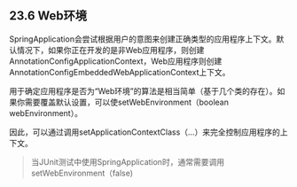 ## 23.6 Web环境

SpringApplication会尝试根据用户的意图来创建正确类型的应用程序上下文。默认情况下，如果你正在开发的是非Web应用程序，则创建AnnotationConfigApplicationContext，Web应用程序则创建AnnotationConfigEmbeddedWebApplicationContext上下文。

用于确定应用程序是否为“Web环境”的算法是相当简单（基于几个类的存在）。如果你需要覆盖默认设置，可以使setWebEnvironment（boolean webEnvironment）。

因此，可以通过调用setApplicationContextClass（...）来完全控制应用程序的上下文。

> 当JUnit测试中使用SpringApplication时，通常需要调用setWebEnvironment（false\)



